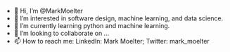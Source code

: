 - 👋 Hi, I’m @MarkMoelter
- 👀 I’m interested in software design, machine learning, and data science.
- 🌱 I’m currently learning python and machine learning.
- 💞️ I’m looking to collaborate on ...
- 📫 How to reach me:
      LinkedIn: Mark Moelter;
      Twitter: mark_moelter

<!---
MarkMoelter/MarkMoelter is a ✨ special ✨ repository because its `README.md` (this file) appears on your GitHub profile.
You can click the Preview link to take a look at your changes.
--->
